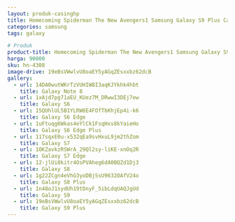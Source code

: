 ```yaml
---
layout: produk-casinghp
title: Homecoming Spiderman The New Avengers1 Samsung Galaxy S9 Plus Case
categories: samsung
tags: galaxy

# Produk
product-title: Homecoming Spiderman The New Avengers1 Samsung Galaxy S9 Plus Case
harga: 90000
sku: hn-4308
image-drive: 19eBsVWwlvU8oaEY5yAGqZEsxxbz62dcB
gallery:
  - url: 14DA0wutWKrTzVUHIW8I3aqKJYkhk4hbt
    title: Galaxy Note 8
  - url: 1xAjd7pg71aEU_KUez7M_DRwwI3DEj7ew
    title: Galaxy S6
  - url: 15QUhlUL5B1YLRW8E4FOfTbKhjEp4i-k6
    title: Galaxy S6 Edge
  - url: 1uFtuqg6Wkas4eYlCk1FsqHxs8kYaieHo
    title: Galaxy S6 Edge Plus
  - url: 117sqxE0u-x532qEa9svHxuL9jm2thZom
    title: Galaxy S7
  - url: 1OKZavkzRSWrA_29Ql2sy-liKE-xnOq2R
    title: Galaxy S7 Edge
  - url: 12-jlUi8kitr4OsPVAheg6dA0BQZd1Dj3
    title: Galaxy S8
  - url: 1g22ZCgn4eVhG3yoDBjSsU9632OAfV24o
    title: Galaxy S8 Plus
  - url: 1n48oJ1sydUh19tDnyF_5ibLdqUAQJgUd
    title: Galaxy S9
  - url: 19eBsVWwlvU8oaEY5yAGqZEsxxbz62dcB
    title: Galaxy S9 Plus
---
```

